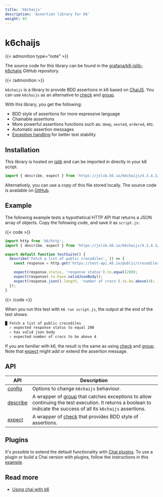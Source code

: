 ```yaml
---
title: 'k6chaijs'
description: 'Assertion library for k6'
weight: 03
---
```


# k6chaijs

{{< admonition type="note" >}}

The source code for this library can be found in the [grafana/k6-jslib-k6chaijs](https://github.com/grafana/k6-jslib-k6chaijs) GitHub repository.

{{< /admonition >}}

`k6chaijs` is a library to provide BDD assertions in k6 based on [ChaiJS](https://www.chaijs.com/). You can use `k6chaijs` as an alternative to [check](https://grafana.com/docs/k6/<K6_VERSION>/javascript-api/k6/check) and [group](https://grafana.com/docs/k6/<K6_VERSION>/javascript-api/k6/group).

With this library, you get the following:

- BDD style of assertions for more expressive language
- Chainable assertions
- More powerful assertions functions such as: `deep`, `nested`, `ordered`, etc.
- Automatic assertion messages
- [Exception handling](https://grafana.com/docs/k6/<K6_VERSION>/javascript-api/jslib/k6chaijs/error-handling) for better test stability

## Installation

This library is hosted on [jslib](https://jslib.k6.io/) and can be imported in directly in your k6 script.

```javascript
import { describe, expect } from 'https://jslib.k6.io/k6chaijs/4.3.4.3/index.js';
```

Alternatively, you can use a copy of this file stored locally. The source code is available on [GitHub](https://github.com/grafana/k6-jslib-k6chaijs).

## Example

The following example tests a hypothetical HTTP API that returns a JSON array of objects. Copy the following code, and save it as `script.js`:

{{< code >}}

```javascript
import http from 'k6/http';
import { describe, expect } from 'https://jslib.k6.io/k6chaijs/4.3.4.3/index.js';

export default function testSuite() {
  describe('Fetch a list of public crocodiles', () => {
    const response = http.get('https://test-api.k6.io/public/crocodiles');

    expect(response.status, 'response status').to.equal(200);
    expect(response).to.have.validJsonBody();
    expect(response.json().length, 'number of crocs').to.be.above(4);
  });
}
```

{{< /code >}}

When you run this test with `k6 run script.js`, the output at the end of the test shows:

```bash
█ Fetch a list of public crocodiles
  ✓ expected response status to equal 200
  ✓ has valid json body
  ✓ expected number of crocs to be above 4
```

If you are familiar with k6, the result is the same as using [check](https://grafana.com/docs/k6/<K6_VERSION>/javascript-api/k6/check) and [group](https://grafana.com/docs/k6/<K6_VERSION>/javascript-api/k6/group). Note that [expect](https://grafana.com/docs/k6/<K6_VERSION>/javascript-api/jslib/k6chaijs/expect) might add or extend the assertion message.

## API

| API                                                                                         | Description                                                                                                                                                                                                                           |
| ------------------------------------------------------------------------------------------- | ------------------------------------------------------------------------------------------------------------------------------------------------------------------------------------------------------------------------------------- |
| [config](https://grafana.com/docs/k6/<K6_VERSION>/javascript-api/jslib/k6chaijs/config)     | Options to change `k6chaijs` behaviour.                                                                                                                                                                                               |
| [describe](https://grafana.com/docs/k6/<K6_VERSION>/javascript-api/jslib/k6chaijs/describe) | A wrapper of [group](https://grafana.com/docs/k6/<K6_VERSION>/javascript-api/k6/group) that catches exceptions to allow continuing the test execution. It returns a boolean to indicate the success of all its `k6chaijs` assertions. |
| [expect](https://grafana.com/docs/k6/<K6_VERSION>/javascript-api/jslib/k6chaijs/expect)     | A wrapper of [check](https://grafana.com/docs/k6/<K6_VERSION>/javascript-api/k6/check) that provides BDD style of assertions.                                                                                                         |

## Plugins

It's possible to extend the default functionality with [Chai plugins](https://www.chaijs.com/plugins/). To use a plugin or build a Chai version with plugins, follow the instructions in this [example](https://community.grafana.com/t/how-to-build-plugins-for-chaijs/97010/3).

## Read more

- [Using chai with k6](https://k6.io/blog/k6-chai-js/)
